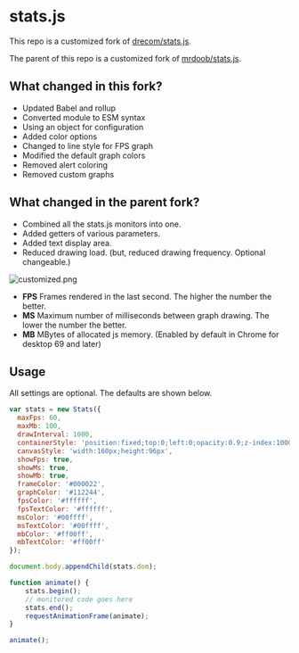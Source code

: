 # stats.js

<!--
[![npm](https://img.shields.io/npm/v/@drecom/stats.js.svg)](https://www.npmjs.com/package/@drecom/stats.js)
[![license](https://img.shields.io/github/license/drecom/stats.js.svg)](LICENSE)
-->

This repo is a customized fork of [drecom/stats.js](https://github.com/drecom/stats.js).

The parent of this repo is a customized fork of [mrdoob/stats.js](https://github.com/mrdoob/stats.js).

## What changed in this fork?

- Updated Babel and rollup
- Converted module to ESM syntax
- Using an object for configuration
- Added color options
- Changed to line style for FPS graph
- Modified the default graph colors
- Removed alert coloring
- Removed custom graphs

## What changed in the parent fork?

 - Combined all the stats.js monitors into one.
 - Added getters of various parameters.
 - Added text display area.
 - Reduced drawing load. (but, reduced drawing frequency. Optional changeable.) 

![customized.png](https://raw.githubusercontent.com/drecom/stats.js/master/files/customized.png)

* **FPS** Frames rendered in the last second. The higher the number the better.
* **MS** Maximum number of milliseconds between graph drawing. The lower the number the better.
* **MB** MBytes of allocated js memory. (Enabled by default in Chrome for desktop 69 and later)

## Usage

All settings are optional. The defaults are shown below.

```javascript
var stats = new Stats({
  maxFps: 60,
  maxMb: 100,
  drawInterval: 1000,
  containerStyle: 'position:fixed;top:0;left:0;opacity:0.9;z-index:10000',
  canvasStyle: 'width:160px;height:96px',
  showFps: true,
  showMs: true,
  showMb: true,
  frameColor: '#000022',
  graphColor: '#112244',
  fpsColor: '#ffffff',
  fpsTextColor: '#ffffff',
  msColor: '#00ffff',
  msTextColor: '#00ffff',
  mbColor: '#ff00ff',
  mbTextColor: '#ff00ff'
});

document.body.appendChild(stats.dom);

function animate() {
    stats.begin();
    // monitored code goes here
    stats.end();
    requestAnimationFrame(animate);
}

animate();
```
